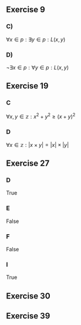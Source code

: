 ## Exercise 9
### C)
$\forall x \in p : \exists y \in p: L(x,y)$
### D)
$\neg \exists x \in p: \forall y \in p: L(x,y)$
## Exercise 19
### C
$\forall x,y \in \mathbb{z}: x^2 + y^2 \geq (x+y)^2$
### D
$\forall x \in \mathbb{z}: |x\times y| = |x|\times|y|$
## Exercise 27
### D
True
### E
False
### F
False
### I
True
## Exercise 30
## Exercise 39
